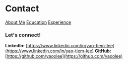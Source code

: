 # Contact

[About Me](index)
[Education](education)
[Experience](experience)

 ### Let's connect!
**LinkedIn:** [https://www.linkedin.com/in/yao-tiem-lee](https://www.linkedin.com/in/yao-tiem-lee)
**GitHub:** [https://github.com/yaoolee](https://github.com/yaoolee) 
